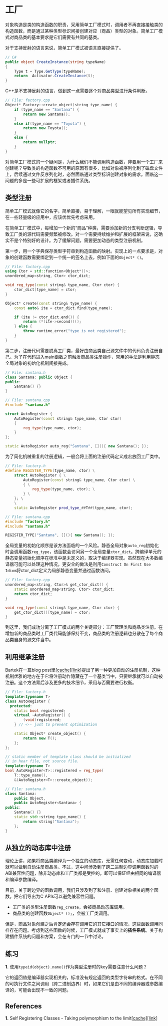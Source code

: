 # 工厂

对象构造是类的构造函数的职责，采用简单工厂模式时，调用者不再直接接触类的构造函数，而是通过某种类型标识间接创建对应（商品）类型的对象。简单工厂模式对商品类的基本要求是它们需要有共同的基类。

对于支持反射的语言来说，简单工厂模式被语言直接提供了。

```csharp
// C#
public object CreateInstance(string typeName)
{         
    Type t = Type.GetType(typeName);
    return  Activator.CreateInstance(t);
}

```

C++是不支持反射的语言，做到这一点需要逐个对商品类型进行条件判断。

```cpp
// File: factory.cpp
Object* Factory::create_object(string type_name) {
    if (type_name == "Santana") {
        return new Santana();
    }
    else if(type_name == "Toyota") {
        return new Toyota();
    }
    else {
        return nullptr;
    }
}
```

对简单工厂模式的一个疑问是，为什么我们不能调用构造函数，非要用一个工厂来创建呢？导致类的构造函数不可用的原因有很多，比如对象被序列化到了磁盘文件上，后续通过文件反序列化时，必然面临通过类型标识创建对象的需求。面临这一问题的多是一些可扩展的框架或者插件系统。

## 类型注册

简单工厂模式就像它的名字，简单直接，易于理解，一眼就能望见所有实现细节，在一些轻量级的应用中，应该优优先考虑采用。

在简单工厂模式中，每增加一个新的“商品”种类，需要添加新的分支判断逻辑，导致工厂类的源代码需要频繁被修改。对一个需要持续维护和扩展的框架来说，这确实不是个特别好的设计。为了缓解问题，需要更加动态的类型注册机制。

第一步，用一个字典保存类型字符串到构造函数的映射。实现上的一点要求是，对象的创建函数需要绑定到一个统一的签名上去，例如下面的`Object* ()`。

```cpp
// File: factory.cpp
using Ctor = std::function<Object*()>;
unordered_map<string, Ctor> ctor_dict;

void reg_type(const string& type_name, Ctor ctor) {
    ctor_dict[type_name] = ctor;
}

Object* create(const string& type_name) {
    const auto& ite = ctor_dict.find(type_name);

    if (ite != ctor_dict.end()) {
        return (*(ite->second))();
    } else {
        throw runtime_error("type is not registered");
    }
}
```

第二步，注册代码需要脱离工厂类，最好由商品类自己源文件中的代码负责注册自己。为了在代码进入main函数之前触发商品类注册操作，常用的手法是利用静态全局对象的初始化机制间接完成。

```cpp
// File: santana.h
class Santana: public Object {
public:
    Santana() {}
}

// File: santana.cpp
#include "santana.h"

struct AutoRegister {
    AutoRegister(const string& type_name, Ctor ctor)
    {
        reg_type(type_name, ctor);
    }
};

static AutoRegister auto_reg("Santana", [](){ new Santana(); });
```

为了简化机械重复的注册逻辑，一般会将上面的注册代码定义成宏放回工厂类中。

```cpp
// File: factory.h
#define REGISTER_TYPE(type_name, ctor) \
    struct AutoRegister { \
        AutoRegister(const string& type_name, Ctor ctor) \
        { \
            reg_type(type_name, ctor); \
        } \
    }; \
    \
    static AutoRegister prod_type_##T##(type_name, ctor);

// File: santana.cpp
#include "factory.h"
#include "santana.h"

REGISTER_TYPE("Santana", [](){ new Santana(); });
```

全局变量的初始化顺序是该方法面临的一个风险。静态全局对象`auto_reg`初始化时会调用函数`reg_type`，该函数会访问另一个全局变量`ctor_dict`。跨编译单元的静态变量初始化顺序在标准中是未定义的，取决于编译器实现。虽然现在大多数编译器可能可以处理这种情况，更安全的做法是利用`Construct On First Use Idiom`将ctor_dict定义为局部静态变量并通过函数访问。

```cpp
// File: factory.cpp
unordered_map<string, Ctor>& get_ctor_dict() {
    static unordered_map<string, Ctor> ctor_dict;
    return ctor_dict;
}

void reg_type(const string& type_name, Ctor ctor) {
    get_ctor_dict()[type_name] = ctor;
}
```

到这里，我们成功分离了工厂模式的两个关键部分：工厂管理类和商品类注册。在增加新的商品类时工厂类代码能够保持不变，商品类的注册逻辑也分散在了每个商品类自身的源文件当中。

## 利用继承注册

Bartek在一篇blog post里[[cache]](Bartek_Factory_With_Self_Registering_Types.html)[[link]](https://www.bfilipek.com/2018/02/factory-selfregister.html)提出了另一种更加自动的注册机制，这种机制优雅的地方在于它将注册动作隐藏在了一个基类当中，只要继承就可以自动被注册。这个方法背后涉及更多的技术细节，采用与否需要进行权衡。

```cpp
// File: factory.h
template<typename T>
class AutoRegister {
  protected:
    static bool registered;
    virtual ~AutoRegister() {
        (void)registered;
    } // <-- just to prevent optimization

    static Object* create_object() { 
        return new T(); 
    };
};

// static member of template class should be initialized
// in hear file, not source file.
template<typename T>
bool AutoRegister<T>::registered = reg_type(
    T::type_name(), 
    &(AutoRegister<T>::create_object));

// File: santana.h
class Santana: 
    public Object,
    public AutoRegister<Santana> {
public:
    Santana() {}
    static std::string type_name() {
        return string("Santana");
    };
}
```

## 从独立的动态库中注册

理论上讲，如果将商品类编译为一个独立的动态库，无需任何变动，动态库加载时就可以做到自动注册商品类。不过，这中间涉及到了跨二进制边界调用函数时的ABI兼容性问题，除非动态库和工厂类都是受控的，即可以保证经由相同的编译器和编译参数编译。

目前，关于跨边界的函数调用，我们只涉及到了和注册、创建对象相关的两个函数。把它们导出为C APIs可以避免兼容性问题。

* 工厂类的类型注册函数`reg_create`，会被商品动态库调用。
* 商品类的创建函数`Object* ();`，会被工厂类调用。

但是，商品对象创建之后肯定还会存在调用它的其它接口的情况，这些函数调用同样存在问题。考虑到这些函数的时候，工厂模式就成了事实上的**插件系统**。关于构建插件系统的问题和方案，会在专门的一节中讨论。

## 练习

**1.** 使用`typeid(object).name()`作为类型注册时的key需要注意什么问题？

它的返回值是编译器实现相关的，标准没有规定返回的类型字符串的格式。在不同的可执行文件之间调用（跨二进制边界）时，如果它们是由不同的编译器或参数编译的，可能会出现不一致的问题。

## References

**1.** Self Registering Classes - Taking polymorphism to the limit[[cache]](ACCU_Self_Registering_Classes.html)[[link]](https://accu.org/index.php/journals/597)